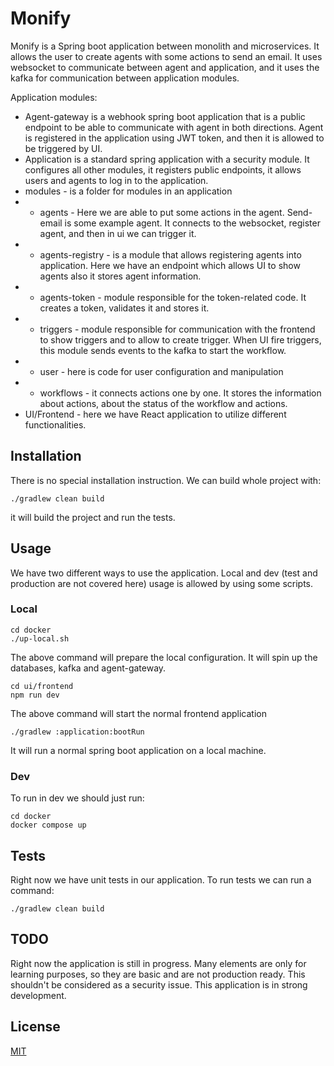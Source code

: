 # Monify

Monify is a Spring boot application between monolith and microservices. It allows the user to create agents with some actions to send an email. It uses websocket to communicate between agent and application, and it uses the kafka for communication between application modules.

Application modules:
- Agent-gateway is a webhook spring boot application that is a public endpoint to be able to communicate with agent in both directions. Agent is registered in the application using JWT token, and then it is allowed to be triggered by UI.
- Application is a standard spring application with a security module. It configures all other modules, it registers public endpoints, it allows users and agents to log in to the application.
- modules - is a folder for modules in an application
- - agents - Here we are able to put some actions in the agent. Send-email is some example agent. It connects to the websocket, register agent, and then in ui we can trigger it.
- - agents-registry - is a module that allows registering agents into application. Here we have an endpoint which allows UI to show agents also it stores agent information.
- - agents-token - module responsible for the token-related code. It creates a token, validates it and stores it.
- - triggers - module responsible for communication with the frontend to show triggers and to allow to create trigger. When UI fire triggers, this module sends events to the kafka to start the workflow.
- - user - here is code for user configuration and manipulation
- - workflows - it connects actions one by one. It stores the information about actions, about the status of the workflow and actions.
- UI/Frontend - here we have React application to utilize different functionalities.

## Installation

There is no special installation instruction. We can build whole project with:
```shell
./gradlew clean build
```
it will build the project and run the tests.

## Usage
We have two different ways to use the application. Local and dev (test and production are not covered here) usage is allowed by using some scripts.

### Local
```shell
cd docker
./up-local.sh
```
The above command will prepare the local configuration. It will spin up the databases, kafka and agent-gateway.

```shell
cd ui/frontend
npm run dev
```
The above command will start the normal frontend application

```shell
./gradlew :application:bootRun
```
It will run a normal spring boot application on a local machine.

### Dev
To run in dev we should just run:
```shell
cd docker
docker compose up
```

## Tests
Right now we have unit tests in our application. To run tests we can run a command:
```shell
./gradlew clean build
```

## TODO
Right now the application is still in progress. Many elements are only for learning purposes, so they are basic and are not production ready. This shouldn't be considered as a security issue. This application is in strong development.

## License

[MIT](https://choosealicense.com/licenses/mit/)